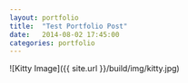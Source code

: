 ```yaml
---
layout: portfolio
title:  "Test Portfolio Post"
date:   2014-08-02 17:45:00
categories: portfolio
---
```


![Kitty Image]({{ site.url }}/build/img/kitty.jpg)